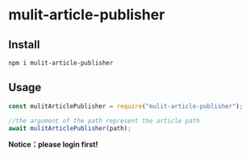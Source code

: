 # mulit-article-publisher

## Install

```
npm i mulit-article-publisher
```

## Usage

```javascript
const mulitArticlePublisher = require("mulit-article-publisher");

//the argument of the path represent the article path
await mulitArticlePublisher(path);
```

**Notice：please login first!**
